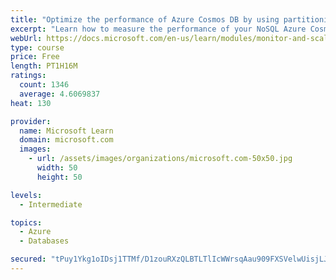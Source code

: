 ```yaml
---
title: "Optimize the performance of Azure Cosmos DB by using partitioning and indexing strategies"
excerpt: "Learn how to measure the performance of your NoSQL Azure Cosmos DB database, by monitoring, partitioning, and indexing"
webUrl: https://docs.microsoft.com/en-us/learn/modules/monitor-and-scale-cosmos-db/
type: course
price: Free
length: PT1H16M
ratings:
  count: 1346
  average: 4.6069837
heat: 130

provider:
  name: Microsoft Learn
  domain: microsoft.com
  images:
    - url: /assets/images/organizations/microsoft.com-50x50.jpg
      width: 50
      height: 50

levels:
  - Intermediate

topics:
  - Azure
  - Databases

secured: "tPuy1Ykg1oIDsj1TTMf/D1zouRXzQLBTLTlIcWWrsqAau909FXSVelwUisjLJY98UeoIzkd8+syr/H7Mi9SIcmI0FDf20Ql7O9tXaKyfeSP/Ld/cVtCJd6xJJ12ujklmqSexeJbQWtsVtNDQpfMOrcul0NrhqMABl+q9RA6IQBPETC2YMLRvpkg6HUzVZtE1Z94v3MUmXs5gP0BwCnRrv6TH6GxMSF7FT70pRCnXmi9Oivrbz56/Ci8iyd9L6gBp3KgtLEFYA9ECgSPNZhi/2cODoK5/eXLQPBn83rN0VwBZ5ATT+kGtGY7xV3jg/0WUG5nF8KzC4j0heurOOGv+F1Tk8NBvBmC6x0+vjNvo4RWOpi3FdbWmfqLSBmAJYjAX/rBDoU43ehGzmC3bpncPRBQ8GImryNh6eZUn4J5tpCM=;41rFJcHvXESeLkO306m2fg=="
---
```


